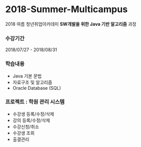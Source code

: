 # 2018-Summer-Multicampus
2018 여름 청년취업아카데미 __SW개발을 위한 Java 기반 알고리즘__ 과정
  
### 수강기간
2018/07/27 - 2018/08/31
  
### 학습내용
- Java 기본 문법
- 자료구조 및 알고리즘
- Oracle Database (SQL)

### 프로젝트 : 학원 관리 시스템
- 수강생 등록/수정/삭제  
- 강의 등록/수정/삭제
- 수강신청/취소  
- 수강생 조회  
- 출결관리  
